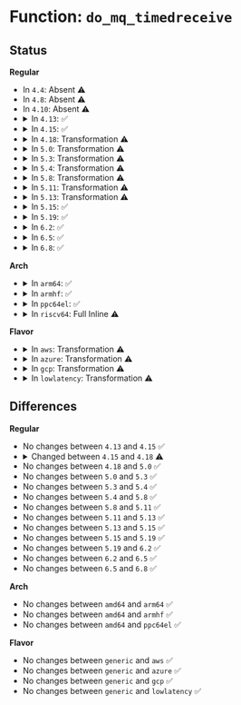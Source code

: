 # Function: <code>do_mq_timedreceive</code>

## Status
<b>Regular</b>
<ul>
<li>
In <code>4.4</code>: Absent ⚠️
</li>
<li>
In <code>4.8</code>: Absent ⚠️
</li>
<li>
In <code>4.10</code>: Absent ⚠️
</li>
<li>
<details>
<summary>In <code>4.13</code>: ✅</summary>

```c
int do_mq_timedreceive(mqd_t mqdes, char *u_msg_ptr, size_t msg_len, unsigned int *u_msg_prio, struct timespec *ts);
```

**Collision:** Unique Static

**Inline:** No

**Transformation:** False

**Instances:**

```
In ipc/mqueue.c (ffffffff8138c560)
Location: ipc/mqueue.c:1081
Inline: False
Direct callers:
  - ipc/mqueue.c:compat_SyS_mq_timedreceive
  - ipc/mqueue.c:SyS_mq_timedreceive
```
**Symbols:**

```
ffffffff8138c560-ffffffff8138caa7: do_mq_timedreceive (STB_LOCAL)
```
</details>
</li>
<li>
<details>
<summary>In <code>4.15</code>: ✅</summary>

```c
int do_mq_timedreceive(mqd_t mqdes, char *u_msg_ptr, size_t msg_len, unsigned int *u_msg_prio, struct timespec *ts);
```

**Collision:** Unique Static

**Inline:** No

**Transformation:** False

**Instances:**

```
In ipc/mqueue.c (ffffffff813b1910)
Location: ipc/mqueue.c:1081
Inline: False
Direct callers:
  - ipc/mqueue.c:compat_SyS_mq_timedreceive
  - ipc/mqueue.c:SyS_mq_timedreceive
```
**Symbols:**

```
ffffffff813b1910-ffffffff813b1e57: do_mq_timedreceive (STB_LOCAL)
```
</details>
</li>
<li>
<details>
<summary>In <code>4.18</code>: Transformation ⚠️</summary>

```c
int do_mq_timedreceive(mqd_t mqdes, char *u_msg_ptr, size_t msg_len, unsigned int *u_msg_prio, struct timespec64 *ts);
```

**Collision:** Unique Static

**Inline:** No

**Transformation:** True

**Instances:**

```
In ipc/mqueue.c (0)
Location: ipc/mqueue.c:1027
Inline: False
Direct callers:
  - ipc/mqueue.c:__x32_compat_sys_mq_timedreceive
  - ipc/mqueue.c:__ia32_compat_sys_mq_timedreceive
  - ipc/mqueue.c:__ia32_sys_mq_timedreceive
  - ipc/mqueue.c:__x64_sys_mq_timedreceive
```
**Symbols:**

```
ffffffff813e2460-ffffffff813e2962: do_mq_timedreceive (STB_LOCAL)
ffffffff813e3477-ffffffff813e34b5: do_mq_timedreceive.cold.17 (STB_LOCAL)
```
</details>
</li>
<li>
<details>
<summary>In <code>5.0</code>: Transformation ⚠️</summary>

```c
int do_mq_timedreceive(mqd_t mqdes, char *u_msg_ptr, size_t msg_len, unsigned int *u_msg_prio, struct timespec64 *ts);
```

**Collision:** Unique Static

**Inline:** No

**Transformation:** True

**Instances:**

```
In ipc/mqueue.c (0)
Location: ipc/mqueue.c:1027
Inline: False
Direct callers:
  - ipc/mqueue.c:__x32_compat_sys_mq_timedreceive
  - ipc/mqueue.c:__ia32_compat_sys_mq_timedreceive
  - ipc/mqueue.c:__ia32_sys_mq_timedreceive
  - ipc/mqueue.c:__x64_sys_mq_timedreceive
```
**Symbols:**

```
ffffffff813fceb0-ffffffff813fd3bb: do_mq_timedreceive (STB_LOCAL)
ffffffff813fdc9f-ffffffff813fdcdd: do_mq_timedreceive.cold.18 (STB_LOCAL)
```
</details>
</li>
<li>
<details>
<summary>In <code>5.3</code>: Transformation ⚠️</summary>

```c
int do_mq_timedreceive(mqd_t mqdes, char *u_msg_ptr, size_t msg_len, unsigned int *u_msg_prio, struct timespec64 *ts);
```

**Collision:** Unique Static

**Inline:** No

**Transformation:** True

**Instances:**

```
In ipc/mqueue.c (0)
Location: ipc/mqueue.c:1082
Inline: False
Direct callers:
  - ipc/mqueue.c:__ia32_sys_mq_timedreceive_time32
  - ipc/mqueue.c:__x64_sys_mq_timedreceive_time32
  - ipc/mqueue.c:__ia32_sys_mq_timedreceive
  - ipc/mqueue.c:__x64_sys_mq_timedreceive
```
**Symbols:**

```
ffffffff814294f0-ffffffff814299d6: do_mq_timedreceive (STB_LOCAL)
ffffffff8142a2df-ffffffff8142a30f: do_mq_timedreceive.cold (STB_LOCAL)
```
</details>
</li>
<li>
<details>
<summary>In <code>5.4</code>: Transformation ⚠️</summary>

```c
int do_mq_timedreceive(mqd_t mqdes, char *u_msg_ptr, size_t msg_len, unsigned int *u_msg_prio, struct timespec64 *ts);
```

**Collision:** Unique Static

**Inline:** No

**Transformation:** True

**Instances:**

```
In ipc/mqueue.c (0)
Location: ipc/mqueue.c:1081
Inline: False
Direct callers:
  - ipc/mqueue.c:__ia32_sys_mq_timedreceive_time32
  - ipc/mqueue.c:__x64_sys_mq_timedreceive_time32
  - ipc/mqueue.c:__ia32_sys_mq_timedreceive
  - ipc/mqueue.c:__x64_sys_mq_timedreceive
```
**Symbols:**

```
ffffffff81443220-ffffffff81443706: do_mq_timedreceive (STB_LOCAL)
ffffffff8144400f-ffffffff8144403f: do_mq_timedreceive.cold (STB_LOCAL)
```
</details>
</li>
<li>
<details>
<summary>In <code>5.8</code>: Transformation ⚠️</summary>

```c
int do_mq_timedreceive(mqd_t mqdes, char *u_msg_ptr, size_t msg_len, unsigned int *u_msg_prio, struct timespec64 *ts);
```

**Collision:** Unique Static

**Inline:** No

**Transformation:** True

**Instances:**

```
In ipc/mqueue.c (0)
Location: ipc/mqueue.c:1164
Inline: False
Direct callers:
  - ipc/mqueue.c:__ia32_sys_mq_timedreceive_time32
  - ipc/mqueue.c:__x64_sys_mq_timedreceive_time32
  - ipc/mqueue.c:__ia32_sys_mq_timedreceive
  - ipc/mqueue.c:__x64_sys_mq_timedreceive
```
**Symbols:**

```
ffffffff81493eb0-ffffffff814943d4: do_mq_timedreceive (STB_LOCAL)
ffffffff81494e1f-ffffffff81494e4f: do_mq_timedreceive.cold (STB_LOCAL)
```
</details>
</li>
<li>
<details>
<summary>In <code>5.11</code>: Transformation ⚠️</summary>

```c
int do_mq_timedreceive(mqd_t mqdes, char *u_msg_ptr, size_t msg_len, unsigned int *u_msg_prio, struct timespec64 *ts);
```

**Collision:** Unique Static

**Inline:** No

**Transformation:** True

**Instances:**

```
In ipc/mqueue.c (0)
Location: ipc/mqueue.c:1164
Inline: False
Direct callers:
  - ipc/mqueue.c:__ia32_sys_mq_timedreceive_time32
  - ipc/mqueue.c:__x64_sys_mq_timedreceive_time32
  - ipc/mqueue.c:__ia32_sys_mq_timedreceive
  - ipc/mqueue.c:__x64_sys_mq_timedreceive
```
**Symbols:**

```
ffffffff814b1810-ffffffff814b1d34: do_mq_timedreceive (STB_LOCAL)
ffffffff81befb8c-ffffffff81befbbc: do_mq_timedreceive.cold (STB_LOCAL)
```
</details>
</li>
<li>
<details>
<summary>In <code>5.13</code>: Transformation ⚠️</summary>

```c
int do_mq_timedreceive(mqd_t mqdes, char *u_msg_ptr, size_t msg_len, unsigned int *u_msg_prio, struct timespec64 *ts);
```

**Collision:** Unique Static

**Inline:** No

**Transformation:** True

**Instances:**

```
In ipc/mqueue.c (0)
Location: ipc/mqueue.c:1167
Inline: False
Direct callers:
  - ipc/mqueue.c:__ia32_sys_mq_timedreceive_time32
  - ipc/mqueue.c:__x64_sys_mq_timedreceive_time32
  - ipc/mqueue.c:__ia32_sys_mq_timedreceive
  - ipc/mqueue.c:__x64_sys_mq_timedreceive
```
**Symbols:**

```
ffffffff814b7690-ffffffff814b7bb2: do_mq_timedreceive (STB_LOCAL)
ffffffff81be1c33-ffffffff81be1c63: do_mq_timedreceive.cold (STB_LOCAL)
```
</details>
</li>
<li>
<details>
<summary>In <code>5.15</code>: ✅</summary>

```c
int do_mq_timedreceive(mqd_t mqdes, char *u_msg_ptr, size_t msg_len, unsigned int *u_msg_prio, struct timespec64 *ts);
```

**Collision:** Unique Static

**Inline:** No

**Transformation:** False

**Instances:**

```
In ipc/mqueue.c (ffffffff81510000)
Location: ipc/mqueue.c:1169
Inline: False
Direct callers:
  - ipc/mqueue.c:__ia32_sys_mq_timedreceive_time32
  - ipc/mqueue.c:__x64_sys_mq_timedreceive_time32
  - ipc/mqueue.c:__ia32_sys_mq_timedreceive
  - ipc/mqueue.c:__x64_sys_mq_timedreceive
```
**Symbols:**

```
ffffffff81510000-ffffffff815103ca: do_mq_timedreceive (STB_LOCAL)
```
</details>
</li>
<li>
<details>
<summary>In <code>5.19</code>: ✅</summary>

```c
int do_mq_timedreceive(mqd_t mqdes, char *u_msg_ptr, size_t msg_len, unsigned int *u_msg_prio, struct timespec64 *ts);
```

**Collision:** Unique Static

**Inline:** No

**Transformation:** False

**Instances:**

```
In ipc/mqueue.c (ffffffff815a20b0)
Location: ipc/mqueue.c:1181
Inline: False
Direct callers:
  - ipc/mqueue.c:__ia32_sys_mq_timedreceive_time32
  - ipc/mqueue.c:__x64_sys_mq_timedreceive_time32
  - ipc/mqueue.c:__ia32_sys_mq_timedreceive
  - ipc/mqueue.c:__x64_sys_mq_timedreceive
```
**Symbols:**

```
ffffffff815a20b0-ffffffff815a24cc: do_mq_timedreceive (STB_LOCAL)
```
</details>
</li>
<li>
<details>
<summary>In <code>6.2</code>: ✅</summary>

```c
int do_mq_timedreceive(mqd_t mqdes, char *u_msg_ptr, size_t msg_len, unsigned int *u_msg_prio, struct timespec64 *ts);
```

**Collision:** Unique Static

**Inline:** No

**Transformation:** False

**Instances:**

```
In ipc/mqueue.c (ffffffff8164bb80)
Location: ipc/mqueue.c:1180
Inline: False
Direct callers:
  - ipc/mqueue.c:__ia32_sys_mq_timedreceive_time32
  - ipc/mqueue.c:__x64_sys_mq_timedreceive_time32
  - ipc/mqueue.c:__ia32_sys_mq_timedreceive
  - ipc/mqueue.c:__x64_sys_mq_timedreceive
```
**Symbols:**

```
ffffffff8164bb80-ffffffff8164bf9c: do_mq_timedreceive (STB_LOCAL)
```
</details>
</li>
<li>
<details>
<summary>In <code>6.5</code>: ✅</summary>

```c
int do_mq_timedreceive(mqd_t mqdes, char *u_msg_ptr, size_t msg_len, unsigned int *u_msg_prio, struct timespec64 *ts);
```

**Collision:** Unique Static

**Inline:** No

**Transformation:** False

**Instances:**

```
In ipc/mqueue.c (ffffffff816842b0)
Location: ipc/mqueue.c:1180
Inline: False
Direct callers:
  - ipc/mqueue.c:__ia32_sys_mq_timedreceive_time32
  - ipc/mqueue.c:__x64_sys_mq_timedreceive_time32
  - ipc/mqueue.c:__ia32_sys_mq_timedreceive
  - ipc/mqueue.c:__x64_sys_mq_timedreceive
```
**Symbols:**

```
ffffffff816842b0-ffffffff816846d6: do_mq_timedreceive (STB_LOCAL)
```
</details>
</li>
<li>
<details>
<summary>In <code>6.8</code>: ✅</summary>

```c
int do_mq_timedreceive(mqd_t mqdes, char *u_msg_ptr, size_t msg_len, unsigned int *u_msg_prio, struct timespec64 *ts);
```

**Collision:** Unique Static

**Inline:** No

**Transformation:** False

**Instances:**

```
In ipc/mqueue.c (ffffffff816c06e0)
Location: ipc/mqueue.c:1180
Inline: False
Direct callers:
  - ipc/mqueue.c:__ia32_sys_mq_timedreceive_time32
  - ipc/mqueue.c:__x64_sys_mq_timedreceive_time32
  - ipc/mqueue.c:__ia32_sys_mq_timedreceive
  - ipc/mqueue.c:__x64_sys_mq_timedreceive
```
**Symbols:**

```
ffffffff816c06e0-ffffffff816c0b1f: do_mq_timedreceive (STB_LOCAL)
```
</details>
</li>
</ul>
<b>Arch</b>
<ul>
<li>
<details>
<summary>In <code>arm64</code>: ✅</summary>

```c
int do_mq_timedreceive(mqd_t mqdes, char *u_msg_ptr, size_t msg_len, unsigned int *u_msg_prio, struct timespec64 *ts);
```

**Collision:** Unique Static

**Inline:** No

**Transformation:** False

**Instances:**

```
In ipc/mqueue.c (ffff80001052aeb8)
Location: ipc/mqueue.c:1081
Inline: False
Direct callers:
  - ipc/mqueue.c:__arm64_sys_mq_timedreceive_time32
  - ipc/mqueue.c:__arm64_sys_mq_timedreceive
```
**Symbols:**

```
ffff80001052aeb8-ffff80001052b4f4: do_mq_timedreceive (STB_LOCAL)
```
</details>
</li>
<li>
<details>
<summary>In <code>armhf</code>: ✅</summary>

```c
int do_mq_timedreceive(mqd_t mqdes, char *u_msg_ptr, size_t msg_len, unsigned int *u_msg_prio, struct timespec64 *ts);
```

**Collision:** Unique Static

**Inline:** No

**Transformation:** False

**Instances:**

```
In ipc/mqueue.c (c06e31c8)
Location: ipc/mqueue.c:1081
Inline: False
Direct callers:
  - ipc/mqueue.c:__se_sys_mq_timedreceive_time32
  - ipc/mqueue.c:__se_sys_mq_timedreceive
```
**Symbols:**

```
c06e31c8-c06e3774: do_mq_timedreceive (STB_LOCAL)
```
</details>
</li>
<li>
<details>
<summary>In <code>ppc64el</code>: ✅</summary>

```c
int do_mq_timedreceive(mqd_t mqdes, char *u_msg_ptr, size_t msg_len, unsigned int *u_msg_prio, struct timespec64 *ts);
```

**Collision:** Unique Static

**Inline:** No

**Transformation:** False

**Instances:**

```
In ipc/mqueue.c (c000000000676650)
Location: ipc/mqueue.c:1081
Inline: False
Direct callers:
  - ipc/mqueue.c:__se_sys_mq_timedreceive_time32
  - ipc/mqueue.c:__se_sys_mq_timedreceive
```
**Symbols:**

```
c000000000676650-c000000000676dc8: do_mq_timedreceive (STB_LOCAL)
```
</details>
</li>
<li>
<details>
<summary>In <code>riscv64</code>: Full Inline ⚠️</summary>

**Collision:** Unique Static

**Inline:** Full

**Transformation:** False

**Instances:**

```
In ipc/mqueue.c (ffffffe00038dffc)
Location: ipc/mqueue.c:1081
Inline: True
Inline callers:
  - ipc/mqueue.c:__se_sys_mq_timedreceive
```
</details>
</li>
</ul>
<b>Flavor</b>
<ul>
<li>
<details>
<summary>In <code>aws</code>: Transformation ⚠️</summary>

```c
int do_mq_timedreceive(mqd_t mqdes, char *u_msg_ptr, size_t msg_len, unsigned int *u_msg_prio, struct timespec64 *ts);
```

**Collision:** Unique Static

**Inline:** No

**Transformation:** True

**Instances:**

```
In ipc/mqueue.c (0)
Location: ipc/mqueue.c:1081
Inline: False
Direct callers:
  - ipc/mqueue.c:__ia32_sys_mq_timedreceive_time32
  - ipc/mqueue.c:__x64_sys_mq_timedreceive_time32
  - ipc/mqueue.c:__ia32_sys_mq_timedreceive
  - ipc/mqueue.c:__x64_sys_mq_timedreceive
```
**Symbols:**

```
ffffffff8143b800-ffffffff8143bce6: do_mq_timedreceive (STB_LOCAL)
ffffffff8143c5ef-ffffffff8143c61f: do_mq_timedreceive.cold (STB_LOCAL)
```
</details>
</li>
<li>
<details>
<summary>In <code>azure</code>: Transformation ⚠️</summary>

```c
int do_mq_timedreceive(mqd_t mqdes, char *u_msg_ptr, size_t msg_len, unsigned int *u_msg_prio, struct timespec64 *ts);
```

**Collision:** Unique Static

**Inline:** No

**Transformation:** True

**Instances:**

```
In ipc/mqueue.c (0)
Location: ipc/mqueue.c:1081
Inline: False
Direct callers:
  - ipc/mqueue.c:__ia32_sys_mq_timedreceive_time32
  - ipc/mqueue.c:__x64_sys_mq_timedreceive_time32
  - ipc/mqueue.c:__ia32_sys_mq_timedreceive
  - ipc/mqueue.c:__x64_sys_mq_timedreceive
```
**Symbols:**

```
ffffffff8142c270-ffffffff8142c756: do_mq_timedreceive (STB_LOCAL)
ffffffff8142d05f-ffffffff8142d08f: do_mq_timedreceive.cold (STB_LOCAL)
```
</details>
</li>
<li>
<details>
<summary>In <code>gcp</code>: Transformation ⚠️</summary>

```c
int do_mq_timedreceive(mqd_t mqdes, char *u_msg_ptr, size_t msg_len, unsigned int *u_msg_prio, struct timespec64 *ts);
```

**Collision:** Unique Static

**Inline:** No

**Transformation:** True

**Instances:**

```
In ipc/mqueue.c (0)
Location: ipc/mqueue.c:1081
Inline: False
Direct callers:
  - ipc/mqueue.c:__ia32_sys_mq_timedreceive_time32
  - ipc/mqueue.c:__x64_sys_mq_timedreceive_time32
  - ipc/mqueue.c:__ia32_sys_mq_timedreceive
  - ipc/mqueue.c:__x64_sys_mq_timedreceive
```
**Symbols:**

```
ffffffff814379a0-ffffffff81437e86: do_mq_timedreceive (STB_LOCAL)
ffffffff8143878f-ffffffff814387bf: do_mq_timedreceive.cold (STB_LOCAL)
```
</details>
</li>
<li>
<details>
<summary>In <code>lowlatency</code>: Transformation ⚠️</summary>

```c
int do_mq_timedreceive(mqd_t mqdes, char *u_msg_ptr, size_t msg_len, unsigned int *u_msg_prio, struct timespec64 *ts);
```

**Collision:** Unique Static

**Inline:** No

**Transformation:** True

**Instances:**

```
In ipc/mqueue.c (0)
Location: ipc/mqueue.c:1081
Inline: False
Direct callers:
  - ipc/mqueue.c:__ia32_sys_mq_timedreceive_time32
  - ipc/mqueue.c:__x64_sys_mq_timedreceive_time32
  - ipc/mqueue.c:__ia32_sys_mq_timedreceive
  - ipc/mqueue.c:__x64_sys_mq_timedreceive
```
**Symbols:**

```
ffffffff8144df20-ffffffff8144e402: do_mq_timedreceive (STB_LOCAL)
ffffffff8144f8b7-ffffffff8144f8e7: do_mq_timedreceive.cold (STB_LOCAL)
```
</details>
</li>
</ul>

## Differences
<b>Regular</b>
<ul>
<li>
No changes between <code>4.13</code> and <code>4.15</code> ✅
</li>
<li>
<details>
<summary>Changed between <code>4.15</code> and <code>4.18</code> ⚠️</summary>
<ul>
<li>
<b>Param type changed. </b>
<code>struct timespec *ts</code> ➡️ <code>struct timespec64 *ts</code>
</li>
</ul>
</details>
</li>
<li>
No changes between <code>4.18</code> and <code>5.0</code> ✅
</li>
<li>
No changes between <code>5.0</code> and <code>5.3</code> ✅
</li>
<li>
No changes between <code>5.3</code> and <code>5.4</code> ✅
</li>
<li>
No changes between <code>5.4</code> and <code>5.8</code> ✅
</li>
<li>
No changes between <code>5.8</code> and <code>5.11</code> ✅
</li>
<li>
No changes between <code>5.11</code> and <code>5.13</code> ✅
</li>
<li>
No changes between <code>5.13</code> and <code>5.15</code> ✅
</li>
<li>
No changes between <code>5.15</code> and <code>5.19</code> ✅
</li>
<li>
No changes between <code>5.19</code> and <code>6.2</code> ✅
</li>
<li>
No changes between <code>6.2</code> and <code>6.5</code> ✅
</li>
<li>
No changes between <code>6.5</code> and <code>6.8</code> ✅
</li>
</ul>
<b>Arch</b>
<ul>
<li>
No changes between <code>amd64</code> and <code>arm64</code> ✅
</li>
<li>
No changes between <code>amd64</code> and <code>armhf</code> ✅
</li>
<li>
No changes between <code>amd64</code> and <code>ppc64el</code> ✅
</li>
</ul>
<b>Flavor</b>
<ul>
<li>
No changes between <code>generic</code> and <code>aws</code> ✅
</li>
<li>
No changes between <code>generic</code> and <code>azure</code> ✅
</li>
<li>
No changes between <code>generic</code> and <code>gcp</code> ✅
</li>
<li>
No changes between <code>generic</code> and <code>lowlatency</code> ✅
</li>
</ul>

